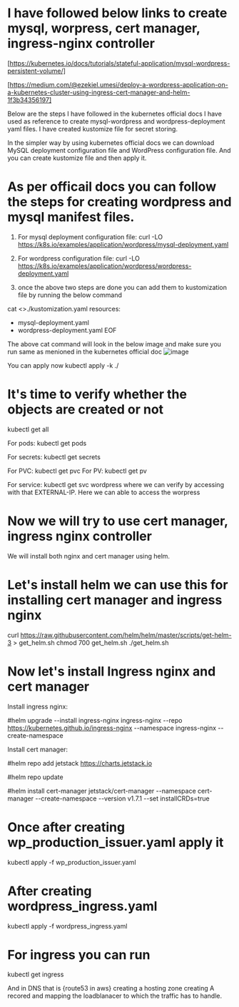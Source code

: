 # I have followed below links to create mysql, worpress, cert manager, ingress-nginx controller

[https://kubernetes.io/docs/tutorials/stateful-application/mysql-wordpress-persistent-volume/]

[https://medium.com/@ezekiel.umesi/deploy-a-wordpress-application-on-a-kubernetes-cluster-using-ingress-cert-manager-and-helm-1f3b34356197]

Below are the steps I have followed in the kubernetes official docs I have used as reference to create mysql-wordpress and wordpress-deployment yaml files. I have created
kustomize file for secret storing.

In the simpler way by using kubernetes official docs we can download  MySQL deployment configuration file and WordPress configuration file. And you can create kustomize
file and then apply it.

# As per officail docs you can follow the steps for creating wordpress and mysql manifest files.

1) For mysql deployment configuration file: curl -LO https://k8s.io/examples/application/wordpress/mysql-deployment.yaml

2) For wordpress configuration file: curl -LO https://k8s.io/examples/application/wordpress/wordpress-deployment.yaml

3) once the above two steps are done you can add them to kustomization file by running the below command

cat <<EOF >>./kustomization.yaml
resources:
  - mysql-deployment.yaml
  - wordpress-deployment.yaml
EOF    

The above cat command will look in the below image and make sure you run same as menioned in the kubernetes official doc
![image](https://github.com/anilsree6/terraform-with-eks/assets/149375170/711015c0-396c-4893-bfc5-e8df3be6da44)

You can apply now kubectl apply -k ./

# It's time to verify whether the objects are created or not

kubectl get all

For pods: kubectl get pods

For secrets: kubectl get secrets

For PVC: kubectl get pvc
For PV: kubectl get pv

For service: kubectl get svc wordpress where we can verify by accessing with that EXTERNAL-IP. Here we can able to access the worpress

# Now we will try to use cert manager, ingress nginx controller

We will install both nginx and cert manager using helm.

# Let's install helm we can use this for installing cert manager and ingress nginx

curl https://raw.githubusercontent.com/helm/helm/master/scripts/get-helm-3 > get_helm.sh
chmod 700 get_helm.sh
./get_helm.sh

# Now let's install Ingress nginx and cert manager

Install ingress nginx:

#helm upgrade --install ingress-nginx ingress-nginx --repo https://kubernetes.github.io/ingress-nginx --namespace ingress-nginx --create-namespace

Install cert manager:

#helm repo add jetstack https://charts.jetstack.io

#helm repo update

#helm install cert-manager jetstack/cert-manager --namespace cert-manager --create-namespace --version v1.7.1 --set installCRDs=true

# Once after creating wp_production_issuer.yaml apply it

kubectl apply -f wp_production_issuer.yaml

# After creating wordpress_ingress.yaml

kubectl apply -f wordpress_ingress.yaml

# For ingress you can run 

kubectl get ingress

And in DNS that is {route53 in aws} creating a hosting zone creating A recored and mapping the loadblanacer to which the traffic has to handle.








  




